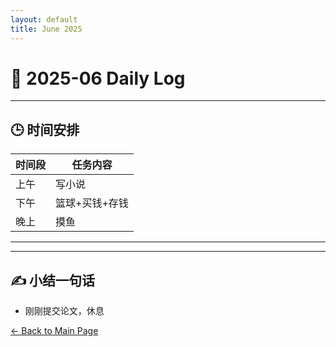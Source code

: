 ```yaml
---
layout: default
title: June 2025
---
```


# 📅 2025-06  Daily Log



---
## 🕒 时间安排

| 时间段 | 任务内容 |
|--------|----------| 
| 上午 |写小说 |
| 下午 | 篮球+买钱+存钱| 
| 晚上 | 摸鱼 |



---



---

## ✍️ 小结一句话
- 刚刚提交论文，休息


[← Back to Main Page](/index.md)
 


